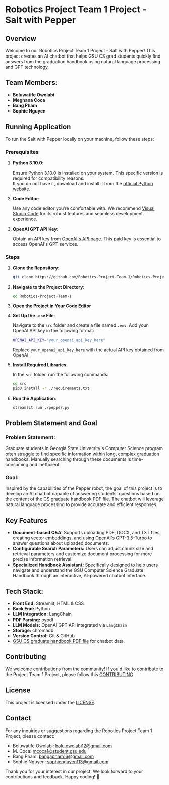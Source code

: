 # Robotics Project Team 1 Project - Salt with Pepper

## Overview

Welcome to our Robotics Project Team 1 Project - Salt with Pepper! This project creates an AI chatbot that helps GSU CS grad students quickly find answers from the graduation handbook using natural language processing and GPT technology.

## Team Members:

- **Boluwatife Owolabi**
- **Meghana Coca**
- **Bang Pham**
- **Sophie Nguyen**

## Running Application

To run the Salt with Pepper locally on your machine, follow these steps:

### Prerequisites

1. **Python 3.10.0**:

   Ensure Python 3.10.0 is installed on your system. This specific version is required for compatibility reasons.  
   If you do not have it, download and install it from the [official Python website](https://www.python.org/downloads/).

2. **Code Editor**:

   Use any code editor you’re comfortable with. We recommend [Visual Studio Code](https://code.visualstudio.com/) for its robust features and seamless development experience.

3. **OpenAI GPT API Key**:

   Obtain an API key from [OpenAI's API page](https://platform.openai.com/signup/). This paid key is essential to access OpenAI's GPT services.

### Steps

1. **Clone the Repository**:

   ```bash
   git clone https://github.com/Robotics-Project-Team-1/Robotics-Project-Team-1.git

   ```

2. **Navigate to the Project Directory**:

   ```bash
   cd Robotics-Project-Team-1

   ```

3. **Open the Project in Your Code Editor**

4. **Set Up the `.env` File**:

   Navigate to the `src` folder and create a file named `.env`. Add your OpenAI API key in the following format:

   ```bash
   OPENAI_API_KEY="your_openai_api_key_here"

   ```

   Replace `your_openai_api_key_here` with the actual API key obtained from OpenAI.

5. **Install Required Libraries**:

   In the `src` folder, run the following commands:

   ```bash
   cd src
   pip3 install -r ./requirements.txt

   ```

6. **Run the Application**:

   ```bash
   streamlit run ./pepper.py

   ```

## Problem Statement and Goal

### Problem Statement:

Graduate students in Georgia State University's Computer Science program often struggle to find specific information within long, complex graduation handbooks. Manually searching through these documents is time-consuming and inefficient.

### Goal:

Inspired by the capabilities of the Pepper robot, the goal of this project is to develop an AI chatbot capable of answering students' questions based on the content of the CS graduate handbook PDF file. The chatbot will leverage natural language processing to provide accurate and efficient responses.

## Key Features

- **Document-based Q&A:** Supports uploading PDF, DOCX, and TXT files, creating vector embeddings, and using OpenAI's GPT-3.5-Turbo to answer questions about uploaded documents.
- **Configurable Search Parameters:** Users can adjust chunk size and retrieval parameters and customize document processing for more precise information retrieval.
- **Specialized Handbook Assistant:** Specifically designed to help users navigate and understand the GSU Computer Science Graduate Handbook through an interactive, AI-powered chatbot interface.

## Tech Stack:

- **Front End:** Streamlit, HTML & CSS
- **Back End:** Python
- **LLM Integration:** LangChain
- **PDF Parsing:** pypdf
- **LLM Models:** OpenAI GPT API integrated via `LangChain`
- **Storage:** chromadb
- **Version Control:** Git & GitHub
- [GSU CS graduate handbook PDF file](https://drive.google.com/file/d/1KvNLtqjVvo0lc-GnyTFjyADFKE4Jiglb/view?usp=drive_link) for chatbot data.

## Contributing

We welcome contributions from the community! If you'd like to contribute to the Project Team 1 Project, please follow this [CONTRIBUTING](https://github.com/Robotics-Project-Team-1/Robotics-Project-Team-1/blob/main/CONTRIBUTING.md).

## License

This project is licensed under the [LICENSE](https://github.com/Robotics-Project-Team-1/Robotics-Project-Team-1/blob/main/LICENSE).

## Contact

For any inquiries or suggestions regarding the Robotics Project Team 1 Project, please contact:

- Boluwatife Owolabi: [bolu.owolabi12@gmail.com](mailto:bolu.owolabi12@gmail.com)
- M. Coca: [mcoca1@student.gsu.edu](mailto:mcoca1@student.gsu.edu)
- Bang Pham: [bangapham16@gmail.com](mailto:bangapham16@gmail.com)
- Sophie Nguyen: [sophienguyen113@gmail.com](mailto:sophienguyen113@gmail.com)

Thank you for your interest in our project! We look forward to your contributions and feedback. Happy coding! 🚀
